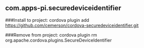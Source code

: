 com.apps-pi.securedeviceidentifier
-----------------------------

###Install to project:
cordova plugin add https://github.com/cemerson/cordova-securedeviceidentifier.git

###Remove from project:
cordova plugin rm org.apache.cordova.plugins.SecureDeviceIdentifier
